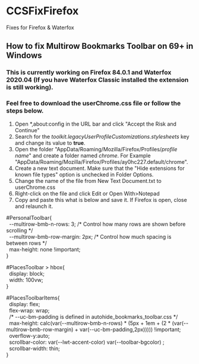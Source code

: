 # CCSFixFirefox
Fixes for Firefox &amp; Waterfox
## How to fix Multirow Bookmarks Toolbar on 69+ in Windows
### This is currently working on Firefox 84.0.1 and Waterfox 2020.04 (If you have Waterfox Classic installed the extension is still working).
### Feel free to download the userChrome.css file or follow the steps below.
1. Open *,about:config in the URL bar and click "Accept the Risk and Continue"
2. Search for the <em>toolkit.legacyUserProfileCustomizations.stylesheets</em> key and change its value to <strong>true</strong>.
3. Open the folder "AppData/Roaming/Mozilla/Firefox/Profiles/<em>profile name</em>" and create a folder named <em>chrome</em>. For Example "AppData/Roaming/Mozilla/Firefox/Profiles/ay0hc227.default/chrome".
4. Create a new text document. Make sure that the "Hide extensions for known file types" option is unchecked in Folder Options.
5. Change the name of the file from New Text Document.txt to userChrome.css
6. Right-click on the file and click Edit or Open With>Notepad
7. Copy and paste this what is below and save it. If Firefox is open, close and relaunch it.

#PersonalToolbar{  
  &nbsp;&nbsp;--multirow-bmb-n-rows: 3; \/* Control how many rows are shown before scrolling \*/  
  &nbsp;&nbsp;--multirow-bmb-row-margin: 2px; /* Control how much spacing is between rows */  
  &nbsp;&nbsp;max-height: none !important;  
  }  

  #PlacesToolbar > hbox{  
	&nbsp;&nbsp;display: block;  
  &nbsp;&nbsp;width: 100vw;  
  }  

  #PlacesToolbarItems{  
  &nbsp;&nbsp;display: flex;  
  &nbsp;&nbsp;flex-wrap: wrap;  
  &nbsp;&nbsp;/* --uc-bm-padding is defined in autohide_bookmarks_toolbar.css */  
  &nbsp;&nbsp;max-height: calc(var(--multirow-bmb-n-rows) * (5px + 1em + (2 * (var(--multirow-bmb-row-margin) + var(--uc-bm-padding,2px))))) !important;  
  &nbsp;&nbsp;overflow-y:auto;  
  &nbsp;&nbsp;scrollbar-color: var(--lwt-accent-color) var(--toolbar-bgcolor) ;  
  &nbsp;&nbsp;scrollbar-width: thin;  
  }  
